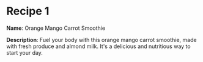 # Recipe 1

**Name**: Orange Mango Carrot Smoothie

**Description**: Fuel your body with this orange mango carrot smoothie, made with fresh produce and almond milk. It's a delicious and nutritious way to start your day.
